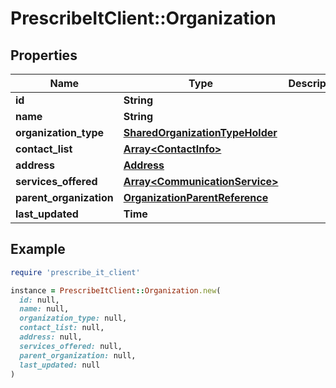 # PrescribeItClient::Organization

## Properties

| Name | Type | Description | Notes |
| ---- | ---- | ----------- | ----- |
| **id** | **String** |  |  |
| **name** | **String** |  |  |
| **organization_type** | [**SharedOrganizationTypeHolder**](SharedOrganizationTypeHolder.md) |  | [optional] |
| **contact_list** | [**Array&lt;ContactInfo&gt;**](ContactInfo.md) |  | [optional] |
| **address** | [**Address**](Address.md) |  |  |
| **services_offered** | [**Array&lt;CommunicationService&gt;**](CommunicationService.md) |  | [optional] |
| **parent_organization** | [**OrganizationParentReference**](OrganizationParentReference.md) |  | [optional] |
| **last_updated** | **Time** |  | [optional] |

## Example

```ruby
require 'prescribe_it_client'

instance = PrescribeItClient::Organization.new(
  id: null,
  name: null,
  organization_type: null,
  contact_list: null,
  address: null,
  services_offered: null,
  parent_organization: null,
  last_updated: null
)
```

